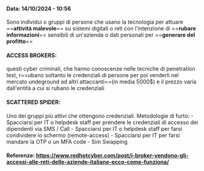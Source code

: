 #### Data: 14/10/2024 - 10:56

Sono individui o gruppi di persone che usano la tecnologia per attuare ==**attività malevole**== su sistemi digitali o reti con l'intenzione di ==**rubare informazioni**== sensibili di un'azienda o dati personali per ==**generare del profitto**==
#### ACCESS BROKERS:
questi cyber criminali, che hanno conoscenze nelle tecniche di penetration test, r==ubano soltanto le credenziali di persone per poi venderli nel mercato undeground ad altri attaccanti==(in media 5000$) e il prezzo varia dall'entità a cui si rubano le credenziali 

#### SCATTERED SPIDER:
Uno dei gruppi più attivi che ottengono credenziali.
	Metodologie di furto:
	- Spacciarsi per IT o helpdesk staff per prendere le credenziali di accesso dei dipendenti via SMS / Call
	- Spacciarsi per IT o helpdesk staff per farsi condividere lo schermo (remote-access)
	- Spacciarsi per IT per farsi mandare la OTP o un MFA code
	- Sim Swapping


 #### Referenze: https://www.redhotcyber.com/post/i-broker-vendono-gli-accessi-alle-reti-delle-aziende-italiane-ecco-come-funziona/